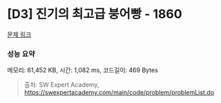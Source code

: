 # [D3] 진기의 최고급 붕어빵 - 1860 

[문제 링크](https://swexpertacademy.com/main/code/problem/problemDetail.do?contestProbId=AV5LsaaqDzYDFAXc) 

### 성능 요약

메모리: 61,452 KB, 시간: 1,082 ms, 코드길이: 469 Bytes



> 출처: SW Expert Academy, https://swexpertacademy.com/main/code/problem/problemList.do